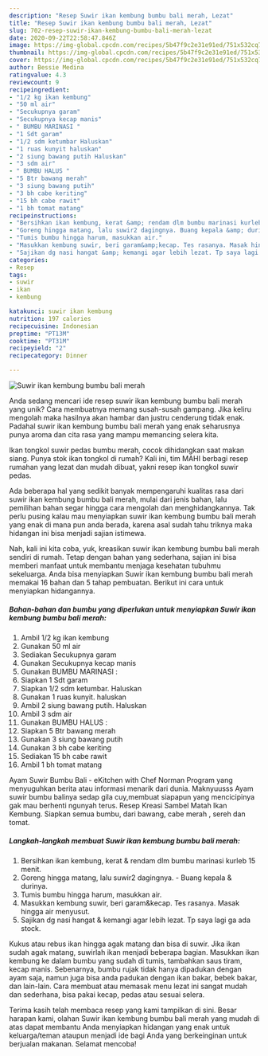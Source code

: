 ```yaml
---
description: "Resep Suwir ikan kembung bumbu bali merah, Lezat"
title: "Resep Suwir ikan kembung bumbu bali merah, Lezat"
slug: 702-resep-suwir-ikan-kembung-bumbu-bali-merah-lezat
date: 2020-09-22T22:58:47.846Z
image: https://img-global.cpcdn.com/recipes/5b47f9c2e31e91ed/751x532cq70/suwir-ikan-kembung-bumbu-bali-merah-foto-resep-utama.jpg
thumbnail: https://img-global.cpcdn.com/recipes/5b47f9c2e31e91ed/751x532cq70/suwir-ikan-kembung-bumbu-bali-merah-foto-resep-utama.jpg
cover: https://img-global.cpcdn.com/recipes/5b47f9c2e31e91ed/751x532cq70/suwir-ikan-kembung-bumbu-bali-merah-foto-resep-utama.jpg
author: Bessie Medina
ratingvalue: 4.3
reviewcount: 9
recipeingredient:
- "1/2 kg ikan kembung"
- "50 ml air"
- "Secukupnya garam"
- "Secukupnya kecap manis"
- " BUMBU MARINASI "
- "1 Sdt garam"
- "1/2 sdm ketumbar Haluskan"
- "1 ruas kunyit haluskan"
- "2 siung bawang putih Haluskan"
- "3 sdm air"
- " BUMBU HALUS "
- "5 Btr bawang merah"
- "3 siung bawang putih"
- "3 bh cabe keriting"
- "15 bh cabe rawit"
- "1 bh tomat matang"
recipeinstructions:
- "Bersihkan ikan kembung, kerat &amp; rendam dlm bumbu marinasi kurleb 15 menit."
- "Goreng hingga matang, lalu suwir2 dagingnya. Buang kepala &amp; durinya."
- "Tumis bumbu hingga harum, masukkan air."
- "Masukkan kembung suwir, beri garam&amp;kecap. Tes rasanya. Masak hingga air menyusut."
- "Sajikan dg nasi hangat &amp; kemangi agar lebih lezat. Tp saya lagi ga ada stock."
categories:
- Resep
tags:
- suwir
- ikan
- kembung

katakunci: suwir ikan kembung 
nutrition: 197 calories
recipecuisine: Indonesian
preptime: "PT13M"
cooktime: "PT31M"
recipeyield: "2"
recipecategory: Dinner

---
```



![Suwir ikan kembung bumbu bali merah](https://img-global.cpcdn.com/recipes/5b47f9c2e31e91ed/751x532cq70/suwir-ikan-kembung-bumbu-bali-merah-foto-resep-utama.jpg)

Anda sedang mencari ide resep suwir ikan kembung bumbu bali merah yang unik? Cara membuatnya memang susah-susah gampang. Jika keliru mengolah maka hasilnya akan hambar dan justru cenderung tidak enak. Padahal suwir ikan kembung bumbu bali merah yang enak seharusnya punya aroma dan cita rasa yang mampu memancing selera kita.

Ikan tongkol suwir pedas bumbu merah, cocok dihidangkan saat makan siang. Punya stok ikan tongkol di rumah? Kali ini, tim MAHI berbagi resep rumahan yang lezat dan mudah dibuat, yakni resep ikan tongkol suwir pedas.

Ada beberapa hal yang sedikit banyak mempengaruhi kualitas rasa dari suwir ikan kembung bumbu bali merah, mulai dari jenis bahan, lalu pemilihan bahan segar hingga cara mengolah dan menghidangkannya. Tak perlu pusing kalau mau menyiapkan suwir ikan kembung bumbu bali merah yang enak di mana pun anda berada, karena asal sudah tahu triknya maka hidangan ini bisa menjadi sajian istimewa.


Nah, kali ini kita coba, yuk, kreasikan suwir ikan kembung bumbu bali merah sendiri di rumah. Tetap dengan bahan yang sederhana, sajian ini bisa memberi manfaat untuk membantu menjaga kesehatan tubuhmu sekeluarga. Anda bisa menyiapkan Suwir ikan kembung bumbu bali merah memakai 16 bahan dan 5 tahap pembuatan. Berikut ini cara untuk menyiapkan hidangannya.

<!--inarticleads1-->

##### Bahan-bahan dan bumbu yang diperlukan untuk menyiapkan Suwir ikan kembung bumbu bali merah:

1. Ambil 1/2 kg ikan kembung
1. Gunakan 50 ml air
1. Sediakan Secukupnya garam
1. Gunakan Secukupnya kecap manis
1. Gunakan  BUMBU MARINASI :
1. Siapkan 1 Sdt garam
1. Siapkan 1/2 sdm ketumbar. Haluskan
1. Gunakan 1 ruas kunyit. haluskan
1. Ambil 2 siung bawang putih. Haluskan
1. Ambil 3 sdm air
1. Gunakan  BUMBU HALUS :
1. Siapkan 5 Btr bawang merah
1. Gunakan 3 siung bawang putih
1. Gunakan 3 bh cabe keriting
1. Sediakan 15 bh cabe rawit
1. Ambil 1 bh tomat matang


Ayam Suwir Bumbu Bali - eKitchen with Chef Norman Program yang menyuguhkan berita atau informasi menarik dari dunia. Maknyuusss Ayam suwir bumbu balinya sedap gila cuy,membuat siapapun yang mencicipinya gak mau berhenti ngunyah terus. Resep Kreasi Sambel Matah Ikan Kembung. Siapkan semua bumbu, dari bawang, cabe merah , sereh dan tomat. 

<!--inarticleads2-->

##### Langkah-langkah membuat Suwir ikan kembung bumbu bali merah:

1. Bersihkan ikan kembung, kerat &amp; rendam dlm bumbu marinasi kurleb 15 menit.
1. Goreng hingga matang, lalu suwir2 dagingnya. - Buang kepala &amp; durinya.
1. Tumis bumbu hingga harum, masukkan air.
1. Masukkan kembung suwir, beri garam&amp;kecap. Tes rasanya. Masak hingga air menyusut.
1. Sajikan dg nasi hangat &amp; kemangi agar lebih lezat. Tp saya lagi ga ada stock.


Kukus atau rebus ikan hingga agak matang dan bisa di suwir. Jika ikan sudah agak matang, suwirlah ikan menjadi beberapa bagian. Masukkan ikan kembung ke dalam bumbu yang sudah di tumis, tambahkan saus tiram, kecap manis. Sebenarnya, bumbu rujak tidak hanya dipadukan dengan ayam saja, namun juga bisa anda padukan dengan ikan bakar, bebek bakar, dan lain-lain. Cara membuat atau memasak menu lezat ini sangat mudah dan sederhana, bisa pakai kecap, pedas atau sesuai selera. 

Terima kasih telah membaca resep yang kami tampilkan di sini. Besar harapan kami, olahan Suwir ikan kembung bumbu bali merah yang mudah di atas dapat membantu Anda menyiapkan hidangan yang enak untuk keluarga/teman ataupun menjadi ide bagi Anda yang berkeinginan untuk berjualan makanan. Selamat mencoba!
